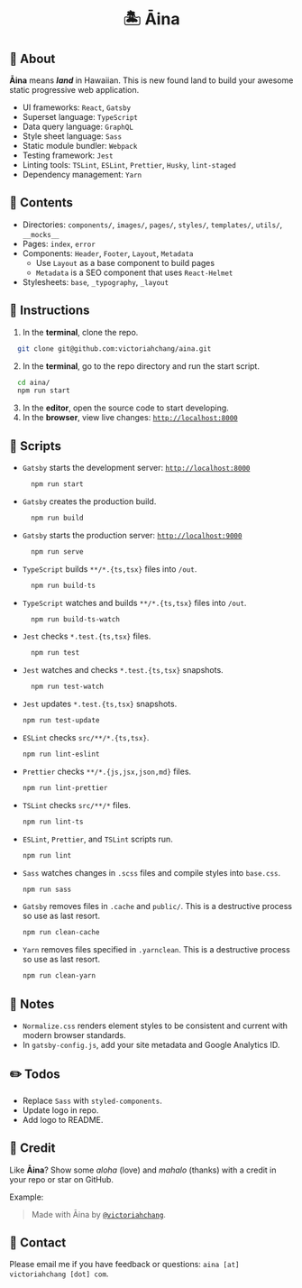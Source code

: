 <h1 align='center'>🏝 Āina</h1>

## 🤔 About

__Āina__ means *__land__* in Hawaiian. This is new found land to build your awesome static progressive web application.

- UI frameworks: `React`, `Gatsby`
- Superset language: `TypeScript`
- Data query language: `GraphQL`
- Style sheet language: `Sass`
- Static module bundler: `Webpack`
- Testing framework: `Jest`
- Linting tools: `TSLint`, `ESLint`, `Prettier`, `Husky`, `lint-staged`
- Dependency management: `Yarn`

## 📖 Contents

- Directories: `components/`, `images/`, `pages/`, `styles/`, `templates/`, `utils/`, `__mocks__`
- Pages: `index`, `error`
- Components: `Header`, `Footer`, `Layout`, `Metadata`
  - Use `Layout` as a base component to build pages
  - `Metadata` is a SEO component that uses `React-Helmet`
- Stylesheets: `base`, `_typography`, `_layout`

## 🤖 Instructions

1. In the __terminal__, clone the repo.
  ```sh
    git clone git@github.com:victoriahchang/aina.git
  ```
2. In the __terminal__, go to the repo directory and run the start script.
  ```sh
    cd aina/
    npm run start
  ```
3. In the __editor__, open the source code to start developing.
4. In the __browser__, view live changes: [`http://localhost:8000`](http://localhost:8000)

## 🚀 Scripts

- `Gatsby` starts the development server: [`http://localhost:8000`](http://localhost:8000)
  ```sh
    npm run start
  ```

- `Gatsby` creates the production build.
  ```sh
    npm run build
  ```

- `Gatsby` starts the production server: [`http://localhost:9000`](http://localhost:9000)
  ```sh
    npm run serve
  ```

- `TypeScript` builds `**/*.{ts,tsx}` files into `/out`.
  ```sh
    npm run build-ts
  ```

- `TypeScript` watches and builds `**/*.{ts,tsx}` files into `/out`.
  ```sh
    npm run build-ts-watch
  ```

- `Jest` checks `*.test.{ts,tsx}` files.
  ```sh
    npm run test
  ```

- `Jest` watches and checks `*.test.{ts,tsx}` snapshots.
  ```sh
    npm run test-watch
    ```

- `Jest` updates `*.test.{ts,tsx}` snapshots.
    ```sh
    npm run test-update
    ```

- `ESLint` checks `src/**/*.{ts,tsx}`.
    ```sh
    npm run lint-eslint
    ```

- `Prettier` checks `**/*.{js,jsx,json,md}` files.
    ```sh
    npm run lint-prettier
    ```

- `TSLint` checks `src/**/*` files.
    ```sh
    npm run lint-ts
    ```

- `ESLint`, `Prettier`, and `TSLint` scripts run.
    ```sh
    npm run lint
    ```

- `Sass` watches changes in `.scss` files and compile styles into `base.css`.
    ```sh
    npm run sass
    ```

- `Gatsby` removes files in `.cache` and `public/`. This is a destructive process so use as last resort.
    ```sh
    npm run clean-cache
    ```

- `Yarn` removes files specified in `.yarnclean`. This is a destructive process so use as last resort.
    ```sh
    npm run clean-yarn
    ```

## 📝 Notes

- `Normalize.css` renders element styles to be consistent and current with modern browser standards.
- In `gatsby-config.js`, add your site metadata and Google Analytics ID.

## ✏️ Todos

- Replace `Sass` with `styled-components`.
- Update logo in repo.
- Add logo to README.

## 🌟 Credit

Like __Āina__? Show some *aloha* (love) and *mahalo* (thanks) with a credit in your repo or star on GitHub.

Example:
> Made with Āina by [`@victoriahchang`](https://github.com/victoriahchang).


## 💌 Contact

Please email me if you have feedback or questions: `aina [at] victoriahchang [dot] com`.

